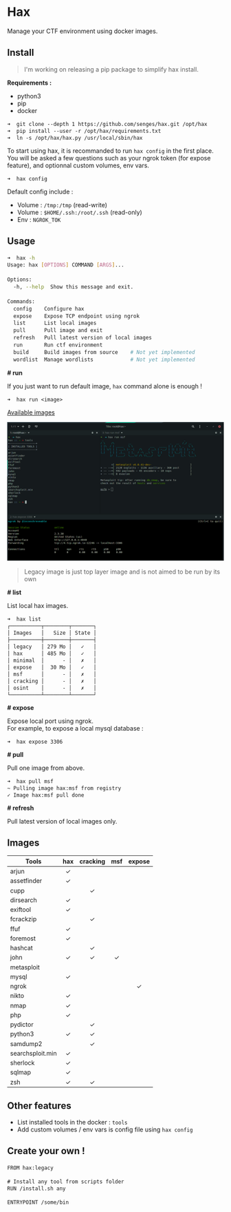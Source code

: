 # Hax

Manage your CTF environment using docker images.

## Install

> I'm working on releasing a pip package to simplify hax install.

**Requirements :**

* python3
* pip
* docker

```
➜  git clone --depth 1 https://github.com/senges/hax.git /opt/hax
➜  pip install --user -r /opt/hax/requirements.txt
➜  ln -s /opt/hax/hax.py /usr/local/sbin/hax
```

To start using hax, it is recommanded to run `hax config` in the first place.  
You will be asked a few questions such as your ngrok token (for expose feature), and optionnal custom volumes, env vars.

```
➜  hax config
```

Default config include :

* Volume : `/tmp:/tmp` (read-write)
* Volume : `$HOME/.ssh:/root/.ssh` (read-only)
* Env : `NGROK_TOK`

## Usage

```bash
➜  hax -h
Usage: hax [OPTIONS] COMMAND [ARGS]...

Options:
  -h, --help  Show this message and exit.

Commands:
  config    Configure hax
  expose    Expose TCP endpoint using ngrok
  list      List local images
  pull      Pull image and exit
  refresh   Pull latest version of local images
  run       Run ctf environment
  build     Build images from source    # Not yet implemented
  wordlist  Manage wordlists            # Not yet implemented
```

**# run**

If you just want to run default image, `hax` command alone is enough !  

```
➜  hax run <image>
```

[Available images](##images)

![](./static/hax.png)

> Legacy image is just top layer image and is not aimed to be run by its own

**# list**

List local hax images.

```
➜  hax list
┌──────────┬────────┬───────┐
│ Images   │   Size │ State │
├──────────┼────────┼───────┤
│ legacy   │ 279 Mo │   ✓   │
│ hax      │ 485 Mo │   ✓   │
│ minimal  │      - │   ✗   │
│ expose   │  30 Mo │   ✓   │
│ msf      │      - │   ✗   │
│ cracking │      - │   ✗   │
│ osint    │      - │   ✗   │
└──────────┴────────┴───────┘
```

**# expose**

Expose local port using ngrok.  
For example, to expose a local mysql database :

```
➜  hax expose 3306
```

**# pull**

Pull one image from above.

```
➜  hax pull msf
~ Pulling image hax:msf from registry
✓ Image hax:msf pull done
```

**# refresh**

Pull latest version of local images only.

## Images

| Tools            | hax | cracking | msf | expose |
|------------------|:---:|:--------:|:---:|:------:|
| arjun            |  ✓  |          |     |        |
| assetfinder      |  ✓  |          |     |        |
| cupp             |     |    ✓     |     |        |
| dirsearch        |  ✓  |          |     |        |
| exiftool         |  ✓  |          |     |        |
| fcrackzip        |     |    ✓     |     |        |
| ffuf             |  ✓  |          |     |        |
| foremost         |  ✓  |          |     |        |
| hashcat          |     |    ✓     |     |        |
| john             |  ✓  |    ✓     |  ✓  |        |
| metasploit       |     |          |     |        |
| mysql            |  ✓  |          |     |        |
| ngrok            |     |          |     |   ✓    |
| nikto            |  ✓  |          |     |        |
| nmap             |  ✓  |          |     |        |
| php              |  ✓  |          |     |        |
| pydictor         |     |    ✓     |     |        |
| python3          |  ✓  |    ✓     |     |        |
| samdump2         |     |    ✓     |     |        |
| searchsploit.min |  ✓  |          |     |        |
| sherlock         |  ✓  |          |     |        |
| sqlmap           |  ✓  |          |     |        |
| zsh              |  ✓  |    ✓     |     |        |

## Other features

* List installed tools in the docker : `tools`
* Add custom volumes / env vars is config file using `hax config`

## Create your own !

```
FROM hax:legacy

# Install any tool from scripts folder
RUN /install.sh any

ENTRYPOINT /some/bin
```